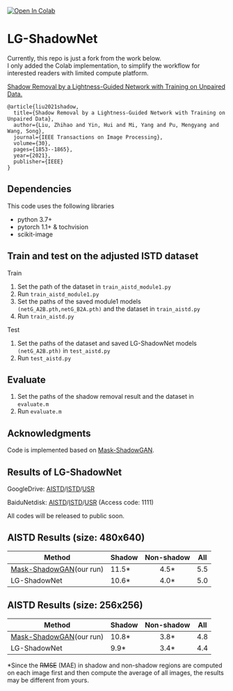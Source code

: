 [![Open In Colab](https://colab.research.google.com/assets/colab-badge.svg)](https://colab.research.google.com/drive/1NnFUTziGJaYjxo3BfZl2ltDK5kw3BZyJ?usp=sharing)

# LG-ShadowNet
Currently, this repo is just a fork from the work below. </br>
I only added the Colab implementation, to simplify the workflow for interested readers with limited compute platform. </br>

[Shadow Removal by a Lightness-Guided Network with Training on Unpaired Data.](https://ieeexplore.ieee.org/document/9318562)

```
@article{liu2021shadow,
  title={Shadow Removal by a Lightness-Guided Network with Training on Unpaired Data},
  author={Liu, Zhihao and Yin, Hui and Mi, Yang and Pu, Mengyang and Wang, Song},
  journal={IEEE Transactions on Image Processing},
  volume={30},
  pages={1853--1865},
  year={2021},
  publisher={IEEE}
}
```

## Dependencies
This code uses the following libraries
- python 3.7+
- pytorch 1.1+ & tochvision
- scikit-image

## Train and test on the adjusted ISTD dataset
Train 
1. Set the path of the dataset in ```train_aistd_module1.py```
2. Run ```train_aistd_module1.py```
3. Set the paths of the saved module1 models ```(netG_A2B.pth,netG_B2A.pth)``` and the dataset in ```train_aistd.py```
4. Run ```train_aistd.py```

Test   
1. Set the paths of the dataset and saved LG-ShadowNet models ```(netG_A2B.pth)``` in ```test_aistd.py```
2. Run ```test_aistd.py```

## Evaluate
1. Set the paths of the shadow removal result and the dataset in ```evaluate.m```
2. Run ```evaluate.m```

## Acknowledgments
Code is implemented based on [Mask-ShadowGAN](https://github.com/xw-hu/Mask-ShadowGAN).


## Results of LG-ShadowNet

GoogleDrive: [AISTD](https://drive.google.com/file/d/1psjWoflIK2tPC0mzMNyp-LYA1QkQeYtK/view?usp=sharing)/[ISTD](https://drive.google.com/file/d/1ET7o43qRFV5xiKyw-qByhw0qFQX0OJ5i/view?usp=sharing)/[USR](https://drive.google.com/file/d/1MagXXnjVRdYG-25J8kq3e4o0ts7fcBMS/view?usp=sharing)

BaiduNetdisk: [AISTD](https://pan.baidu.com/s/18fcRpubDixjHpWegIFiU1A)/[ISTD](https://pan.baidu.com/s/1rXnCGbr87Nc3oUGTVu190g)/[USR](https://pan.baidu.com/s/1QtAdumC_jfDfb-iq7bGZ6g) (Access code: 1111)

All codes will be released to public soon.

## AISTD Results (size: 480x640)
| Method | Shadow | Non-shadow | All |
|------|:-----|:-----:|------|
| [Mask-ShadowGAN](https://github.com/xw-hu/Mask-ShadowGAN)(our run)| 11.5* | 4.5* | 5.5 |
| LG-ShadowNet | 10.6* | 4.0* | 5.0 |

## AISTD Results (size: 256x256) 
| Method | Shadow | Non-shadow | All |
|------|:-----|:-----:|------|
| [Mask-ShadowGAN](https://github.com/xw-hu/Mask-ShadowGAN)(our run)| 10.8* | 3.8* | 4.8 |
| LG-ShadowNet | 9.9* | 3.4* | 4.4 |

*Since the ~~RMSE~~ (MAE) in shadow and non-shadow regions are computed on each image first and then compute the average of all images, the results may be different from yours.
